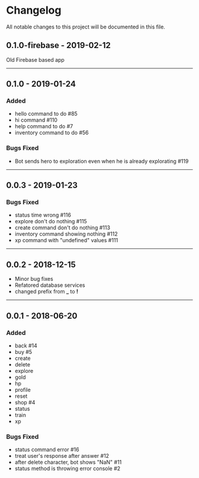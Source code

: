 # Changelog

All notable changes to this project will be documented in this file.

## 0.1.0-firebase - 2019-02-12

Old Firebase based app

___

## 0.1.0 - 2019-01-24

### Added

- hello command to do #85
- hi command #110
- help command to do #7
- inventory command to do #56

### Bugs Fixed

- Bot sends hero to exploration even when he is already explorating #119

___

## 0.0.3 - 2019-01-23

### Bugs Fixed

- status time wrong #116
- explore don't do nothing  #115
- create command don't do nothing #113
- inventory command showing nothing #112
- xp command with "undefined" values #111

___

## 0.0.2 - 2018-12-15

- Minor bug fixes
- Refatored database services
- changed prefix from **_** to **!**

___

## 0.0.1 - 2018-06-20

### Added

- back  #14
- buy #5
- create
- delete
- explore
- gold
- hp
- profile
- reset
- shop #4 
- status
- train
- xp

### Bugs Fixed

- status command error #16
- treat user's response after answer #12
- after delete character, bot shows "NaN"  #11
- status method is throwing error console #2 
